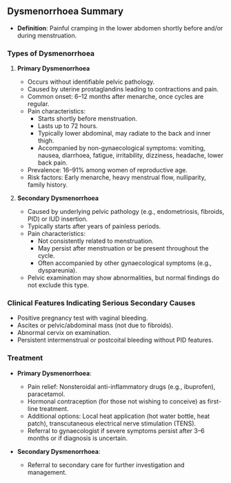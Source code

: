 ## Dysmenorrhoea Summary

- **Definition**: Painful cramping in the lower abdomen shortly before and/or during menstruation.

### Types of Dysmenorrhoea
1. **Primary Dysmenorrhoea**
   - Occurs without identifiable pelvic pathology.
   - Caused by uterine prostaglandins leading to contractions and pain.
   - Common onset: 6–12 months after menarche, once cycles are regular.
   - Pain characteristics:
     - Starts shortly before menstruation.
     - Lasts up to 72 hours.
     - Typically lower abdominal, may radiate to the back and inner thigh.
     - Accompanied by non-gynaecological symptoms: vomiting, nausea, diarrhoea, fatigue, irritability, dizziness, headache, lower back pain.
   - Prevalence: 16–91% among women of reproductive age.
   - Risk factors: Early menarche, heavy menstrual flow, nulliparity, family history.

2. **Secondary Dysmenorrhoea**
   - Caused by underlying pelvic pathology (e.g., endometriosis, fibroids, PID) or IUD insertion.
   - Typically starts after years of painless periods.
   - Pain characteristics:
     - Not consistently related to menstruation.
     - May persist after menstruation or be present throughout the cycle.
     - Often accompanied by other gynaecological symptoms (e.g., dyspareunia).
   - Pelvic examination may show abnormalities, but normal findings do not exclude this type.

### Clinical Features Indicating Serious Secondary Causes
- Positive pregnancy test with vaginal bleeding.
- Ascites or pelvic/abdominal mass (not due to fibroids).
- Abnormal cervix on examination.
- Persistent intermenstrual or postcoital bleeding without PID features.

### Treatment
- **Primary Dysmenorrhoea**:
  - Pain relief: Nonsteroidal anti-inflammatory drugs (e.g., ibuprofen), paracetamol.
  - Hormonal contraception (for those not wishing to conceive) as first-line treatment.
  - Additional options: Local heat application (hot water bottle, heat patch), transcutaneous electrical nerve stimulation (TENS).
  - Referral to gynaecologist if severe symptoms persist after 3–6 months or if diagnosis is uncertain.

- **Secondary Dysmenorrhoea**:
  - Referral to secondary care for further investigation and management.
